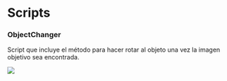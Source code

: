 # Scripts
### ObjectChanger
Script que incluye el método para hacer rotar al objeto una vez la imagen objetivo sea encontrada.

![](https://github.com/alu0101444741/InterfacesInteligentes_5/blob/main/ScriptsGIFs/SpidersOnMobile.gif)